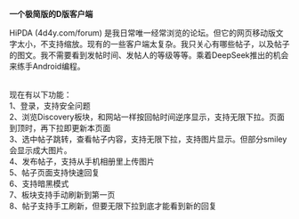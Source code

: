 **一个极简版的D版客户端**

HiPDA (4d4y.com/forum) 是我日常唯一经常浏览的论坛。但它的网页移动版文字太小，不支持缩放。现有的一些客户端太复杂。我只关心有哪些帖子，以及帖子的图文。我不需要看到发帖时间、发帖人的等级等等。乘着DeepSeek推出的机会来练手Android编程。<BR><BR>

现在有以下功能：<BR>
1、登录，支持安全问题 <BR>
2、浏览Discovery板块，和网站一样按回帖时间逆序显示，支持无限下拉。页面到顶时，再下拉即更新本页面<BR>
3、选中帖子跳转，查看帖子内容，支持无限下拉，支持图片显示。但部分smiley会显示成大图片。<BR>
4、发布帖子，支持从手机相册里上传图片<BR>
5、帖子页面支持快速回复<BR>
6、支持暗黑模式<BR>
7、板块支持手动刷新到第一页<BR>
8、帖子支持手工刷新，但要无限下拉到底才能看到新的回复<BR>
